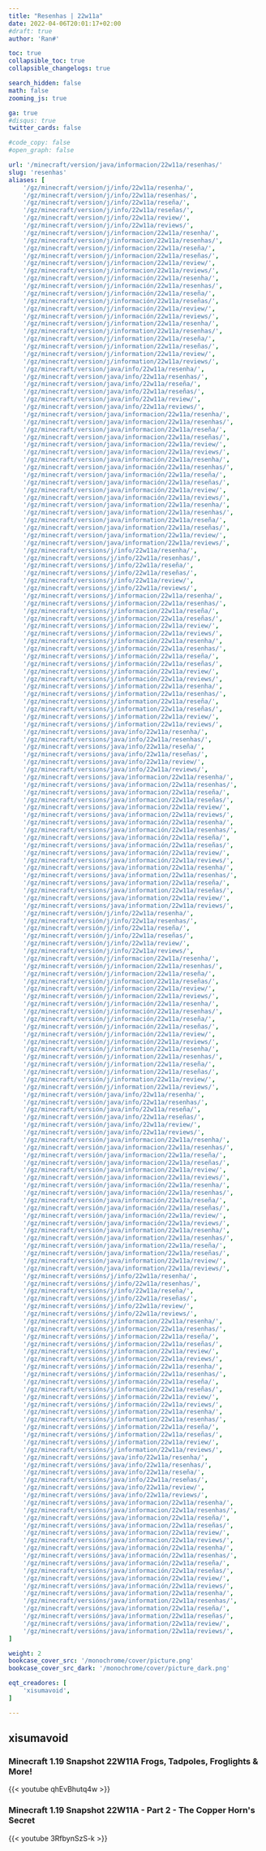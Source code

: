 ```yaml
---
title: "Resenhas | 22w11a"
date: 2022-04-06T20:01:17+02:00
#draft: true
author: 'Ran#'

toc: true
collapsible_toc: true
collapsible_changelogs: true

search_hidden: false
math: false
zooming_js: true

ga: true
#disqus: true
twitter_cards: false

#code_copy: false
#open_graph: false

url: '/minecraft/version/java/informacion/22w11a/resenhas/'
slug: 'resenhas'
aliases: [
    '/gz/minecraft/version/j/info/22w11a/resenha/',
    '/gz/minecraft/version/j/info/22w11a/resenhas/',
    '/gz/minecraft/version/j/info/22w11a/reseña/',
    '/gz/minecraft/version/j/info/22w11a/reseñas/',
    '/gz/minecraft/version/j/info/22w11a/review/',
    '/gz/minecraft/version/j/info/22w11a/reviews/',
    '/gz/minecraft/version/j/informacion/22w11a/resenha/',
    '/gz/minecraft/version/j/informacion/22w11a/resenhas/',
    '/gz/minecraft/version/j/informacion/22w11a/reseña/',
    '/gz/minecraft/version/j/informacion/22w11a/reseñas/',
    '/gz/minecraft/version/j/informacion/22w11a/review/',
    '/gz/minecraft/version/j/informacion/22w11a/reviews/',
    '/gz/minecraft/version/j/información/22w11a/resenha/',
    '/gz/minecraft/version/j/información/22w11a/resenhas/',
    '/gz/minecraft/version/j/información/22w11a/reseña/',
    '/gz/minecraft/version/j/información/22w11a/reseñas/',
    '/gz/minecraft/version/j/información/22w11a/review/',
    '/gz/minecraft/version/j/información/22w11a/reviews/',
    '/gz/minecraft/version/j/information/22w11a/resenha/',
    '/gz/minecraft/version/j/information/22w11a/resenhas/',
    '/gz/minecraft/version/j/information/22w11a/reseña/',
    '/gz/minecraft/version/j/information/22w11a/reseñas/',
    '/gz/minecraft/version/j/information/22w11a/review/',
    '/gz/minecraft/version/j/information/22w11a/reviews/',
    '/gz/minecraft/version/java/info/22w11a/resenha/',
    '/gz/minecraft/version/java/info/22w11a/resenhas/',
    '/gz/minecraft/version/java/info/22w11a/reseña/',
    '/gz/minecraft/version/java/info/22w11a/reseñas/',
    '/gz/minecraft/version/java/info/22w11a/review/',
    '/gz/minecraft/version/java/info/22w11a/reviews/',
    '/gz/minecraft/version/java/informacion/22w11a/resenha/',
    '/gz/minecraft/version/java/informacion/22w11a/resenhas/',
    '/gz/minecraft/version/java/informacion/22w11a/reseña/',
    '/gz/minecraft/version/java/informacion/22w11a/reseñas/',
    '/gz/minecraft/version/java/informacion/22w11a/review/',
    '/gz/minecraft/version/java/informacion/22w11a/reviews/',
    '/gz/minecraft/version/java/información/22w11a/resenha/',
    '/gz/minecraft/version/java/información/22w11a/resenhas/',
    '/gz/minecraft/version/java/información/22w11a/reseña/',
    '/gz/minecraft/version/java/información/22w11a/reseñas/',
    '/gz/minecraft/version/java/información/22w11a/review/',
    '/gz/minecraft/version/java/información/22w11a/reviews/',
    '/gz/minecraft/version/java/information/22w11a/resenha/',
    '/gz/minecraft/version/java/information/22w11a/resenhas/',
    '/gz/minecraft/version/java/information/22w11a/reseña/',
    '/gz/minecraft/version/java/information/22w11a/reseñas/',
    '/gz/minecraft/version/java/information/22w11a/review/',
    '/gz/minecraft/version/java/information/22w11a/reviews/',
    '/gz/minecraft/versions/j/info/22w11a/resenha/',
    '/gz/minecraft/versions/j/info/22w11a/resenhas/',
    '/gz/minecraft/versions/j/info/22w11a/reseña/',
    '/gz/minecraft/versions/j/info/22w11a/reseñas/',
    '/gz/minecraft/versions/j/info/22w11a/review/',
    '/gz/minecraft/versions/j/info/22w11a/reviews/',
    '/gz/minecraft/versions/j/informacion/22w11a/resenha/',
    '/gz/minecraft/versions/j/informacion/22w11a/resenhas/',
    '/gz/minecraft/versions/j/informacion/22w11a/reseña/',
    '/gz/minecraft/versions/j/informacion/22w11a/reseñas/',
    '/gz/minecraft/versions/j/informacion/22w11a/review/',
    '/gz/minecraft/versions/j/informacion/22w11a/reviews/',
    '/gz/minecraft/versions/j/información/22w11a/resenha/',
    '/gz/minecraft/versions/j/información/22w11a/resenhas/',
    '/gz/minecraft/versions/j/información/22w11a/reseña/',
    '/gz/minecraft/versions/j/información/22w11a/reseñas/',
    '/gz/minecraft/versions/j/información/22w11a/review/',
    '/gz/minecraft/versions/j/información/22w11a/reviews/',
    '/gz/minecraft/versions/j/information/22w11a/resenha/',
    '/gz/minecraft/versions/j/information/22w11a/resenhas/',
    '/gz/minecraft/versions/j/information/22w11a/reseña/',
    '/gz/minecraft/versions/j/information/22w11a/reseñas/',
    '/gz/minecraft/versions/j/information/22w11a/review/',
    '/gz/minecraft/versions/j/information/22w11a/reviews/',
    '/gz/minecraft/versions/java/info/22w11a/resenha/',
    '/gz/minecraft/versions/java/info/22w11a/resenhas/',
    '/gz/minecraft/versions/java/info/22w11a/reseña/',
    '/gz/minecraft/versions/java/info/22w11a/reseñas/',
    '/gz/minecraft/versions/java/info/22w11a/review/',
    '/gz/minecraft/versions/java/info/22w11a/reviews/',
    '/gz/minecraft/versions/java/informacion/22w11a/resenha/',
    '/gz/minecraft/versions/java/informacion/22w11a/resenhas/',
    '/gz/minecraft/versions/java/informacion/22w11a/reseña/',
    '/gz/minecraft/versions/java/informacion/22w11a/reseñas/',
    '/gz/minecraft/versions/java/informacion/22w11a/review/',
    '/gz/minecraft/versions/java/informacion/22w11a/reviews/',
    '/gz/minecraft/versions/java/información/22w11a/resenha/',
    '/gz/minecraft/versions/java/información/22w11a/resenhas/',
    '/gz/minecraft/versions/java/información/22w11a/reseña/',
    '/gz/minecraft/versions/java/información/22w11a/reseñas/',
    '/gz/minecraft/versions/java/información/22w11a/review/',
    '/gz/minecraft/versions/java/información/22w11a/reviews/',
    '/gz/minecraft/versions/java/information/22w11a/resenha/',
    '/gz/minecraft/versions/java/information/22w11a/resenhas/',
    '/gz/minecraft/versions/java/information/22w11a/reseña/',
    '/gz/minecraft/versions/java/information/22w11a/reseñas/',
    '/gz/minecraft/versions/java/information/22w11a/review/',
    '/gz/minecraft/versions/java/information/22w11a/reviews/',
    '/gz/minecraft/versión/j/info/22w11a/resenha/',
    '/gz/minecraft/versión/j/info/22w11a/resenhas/',
    '/gz/minecraft/versión/j/info/22w11a/reseña/',
    '/gz/minecraft/versión/j/info/22w11a/reseñas/',
    '/gz/minecraft/versión/j/info/22w11a/review/',
    '/gz/minecraft/versión/j/info/22w11a/reviews/',
    '/gz/minecraft/versión/j/informacion/22w11a/resenha/',
    '/gz/minecraft/versión/j/informacion/22w11a/resenhas/',
    '/gz/minecraft/versión/j/informacion/22w11a/reseña/',
    '/gz/minecraft/versión/j/informacion/22w11a/reseñas/',
    '/gz/minecraft/versión/j/informacion/22w11a/review/',
    '/gz/minecraft/versión/j/informacion/22w11a/reviews/',
    '/gz/minecraft/versión/j/información/22w11a/resenha/',
    '/gz/minecraft/versión/j/información/22w11a/resenhas/',
    '/gz/minecraft/versión/j/información/22w11a/reseña/',
    '/gz/minecraft/versión/j/información/22w11a/reseñas/',
    '/gz/minecraft/versión/j/información/22w11a/review/',
    '/gz/minecraft/versión/j/información/22w11a/reviews/',
    '/gz/minecraft/versión/j/information/22w11a/resenha/',
    '/gz/minecraft/versión/j/information/22w11a/resenhas/',
    '/gz/minecraft/versión/j/information/22w11a/reseña/',
    '/gz/minecraft/versión/j/information/22w11a/reseñas/',
    '/gz/minecraft/versión/j/information/22w11a/review/',
    '/gz/minecraft/versión/j/information/22w11a/reviews/',
    '/gz/minecraft/versión/java/info/22w11a/resenha/',
    '/gz/minecraft/versión/java/info/22w11a/resenhas/',
    '/gz/minecraft/versión/java/info/22w11a/reseña/',
    '/gz/minecraft/versión/java/info/22w11a/reseñas/',
    '/gz/minecraft/versión/java/info/22w11a/review/',
    '/gz/minecraft/versión/java/info/22w11a/reviews/',
    '/gz/minecraft/versión/java/informacion/22w11a/resenha/',
    '/gz/minecraft/versión/java/informacion/22w11a/resenhas/',
    '/gz/minecraft/versión/java/informacion/22w11a/reseña/',
    '/gz/minecraft/versión/java/informacion/22w11a/reseñas/',
    '/gz/minecraft/versión/java/informacion/22w11a/review/',
    '/gz/minecraft/versión/java/informacion/22w11a/reviews/',
    '/gz/minecraft/versión/java/información/22w11a/resenha/',
    '/gz/minecraft/versión/java/información/22w11a/resenhas/',
    '/gz/minecraft/versión/java/información/22w11a/reseña/',
    '/gz/minecraft/versión/java/información/22w11a/reseñas/',
    '/gz/minecraft/versión/java/información/22w11a/review/',
    '/gz/minecraft/versión/java/información/22w11a/reviews/',
    '/gz/minecraft/versión/java/information/22w11a/resenha/',
    '/gz/minecraft/versión/java/information/22w11a/resenhas/',
    '/gz/minecraft/versión/java/information/22w11a/reseña/',
    '/gz/minecraft/versión/java/information/22w11a/reseñas/',
    '/gz/minecraft/versión/java/information/22w11a/review/',
    '/gz/minecraft/versión/java/information/22w11a/reviews/',
    '/gz/minecraft/versións/j/info/22w11a/resenha/',
    '/gz/minecraft/versións/j/info/22w11a/resenhas/',
    '/gz/minecraft/versións/j/info/22w11a/reseña/',
    '/gz/minecraft/versións/j/info/22w11a/reseñas/',
    '/gz/minecraft/versións/j/info/22w11a/review/',
    '/gz/minecraft/versións/j/info/22w11a/reviews/',
    '/gz/minecraft/versións/j/informacion/22w11a/resenha/',
    '/gz/minecraft/versións/j/informacion/22w11a/resenhas/',
    '/gz/minecraft/versións/j/informacion/22w11a/reseña/',
    '/gz/minecraft/versións/j/informacion/22w11a/reseñas/',
    '/gz/minecraft/versións/j/informacion/22w11a/review/',
    '/gz/minecraft/versións/j/informacion/22w11a/reviews/',
    '/gz/minecraft/versións/j/información/22w11a/resenha/',
    '/gz/minecraft/versións/j/información/22w11a/resenhas/',
    '/gz/minecraft/versións/j/información/22w11a/reseña/',
    '/gz/minecraft/versións/j/información/22w11a/reseñas/',
    '/gz/minecraft/versións/j/información/22w11a/review/',
    '/gz/minecraft/versións/j/información/22w11a/reviews/',
    '/gz/minecraft/versións/j/information/22w11a/resenha/',
    '/gz/minecraft/versións/j/information/22w11a/resenhas/',
    '/gz/minecraft/versións/j/information/22w11a/reseña/',
    '/gz/minecraft/versións/j/information/22w11a/reseñas/',
    '/gz/minecraft/versións/j/information/22w11a/review/',
    '/gz/minecraft/versións/j/information/22w11a/reviews/',
    '/gz/minecraft/versións/java/info/22w11a/resenha/',
    '/gz/minecraft/versións/java/info/22w11a/resenhas/',
    '/gz/minecraft/versións/java/info/22w11a/reseña/',
    '/gz/minecraft/versións/java/info/22w11a/reseñas/',
    '/gz/minecraft/versións/java/info/22w11a/review/',
    '/gz/minecraft/versións/java/info/22w11a/reviews/',
    '/gz/minecraft/versións/java/informacion/22w11a/resenha/',
    '/gz/minecraft/versións/java/informacion/22w11a/resenhas/',
    '/gz/minecraft/versións/java/informacion/22w11a/reseña/',
    '/gz/minecraft/versións/java/informacion/22w11a/reseñas/',
    '/gz/minecraft/versións/java/informacion/22w11a/review/',
    '/gz/minecraft/versións/java/informacion/22w11a/reviews/',
    '/gz/minecraft/versións/java/información/22w11a/resenha/',
    '/gz/minecraft/versións/java/información/22w11a/resenhas/',
    '/gz/minecraft/versións/java/información/22w11a/reseña/',
    '/gz/minecraft/versións/java/información/22w11a/reseñas/',
    '/gz/minecraft/versións/java/información/22w11a/review/',
    '/gz/minecraft/versións/java/información/22w11a/reviews/',
    '/gz/minecraft/versións/java/information/22w11a/resenha/',
    '/gz/minecraft/versións/java/information/22w11a/resenhas/',
    '/gz/minecraft/versións/java/information/22w11a/reseña/',
    '/gz/minecraft/versións/java/information/22w11a/reseñas/',
    '/gz/minecraft/versións/java/information/22w11a/review/',
    '/gz/minecraft/versións/java/information/22w11a/reviews/',
]

weight: 2
bookcase_cover_src: '/monochrome/cover/picture.png'
bookcase_cover_src_dark: '/monochrome/cover/picture_dark.png'

eqt_creadores: [
    'xisumavoid',
]

---
```


## xisumavoid

### Minecraft 1.19 Snapshot 22W11A Frogs, Tadpoles, Froglights & More!

{{< youtube qhEvBhutq4w >}}
<!--{{< youtube >}}-->

### Minecraft 1.19 Snapshot 22W11A - Part 2 - The Copper Horn's Secret

{{< youtube 3RfbynSzS-k >}}
<!--{{< youtube >}}-->

